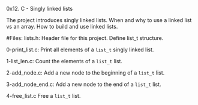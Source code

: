 0x12. C - Singly linked lists

The project introduces singly linked lists. When and why to use a linked list vs an array. How to build and use linked lists.

#Files:
lists.h:
Header file for this project. Define list_t structure.

0-print_list.c:
Print all elements of a `list_t` singly linked list.

1-list_len.c:
Count the elements of a `list_t` list.

2-add_node.c:
Add a new node to the beginning of a `list_t` list.

3-add_node_end.c:
Add a new node to the end of a `list_t` list.

4-free_list.c
Free a `list_t` list.